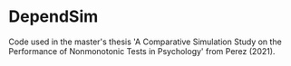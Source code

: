 # DependSim
Code used in the master's thesis 'A Comparative Simulation Study on the Performance of Nonmonotonic Tests in Psychology' from Perez (2021). 

